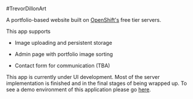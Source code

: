#TrevorDillonArt

A portfolio-based website built on <a target="_blank" href="http://www.openshift.com">OpenShift's</a> free tier servers.

This app supports

  * Image uploading and persistent storage
  
  * Admin page with portfolio image sorting
  
  * Contact form for communication (TBA)


This app is currently under UI development.  Most of the server implementation is finished and in the final stages of being wrapped up.  To see a demo environment of this application please go <a target="_blank" href="http://trevordillonart.com">here</a>.
